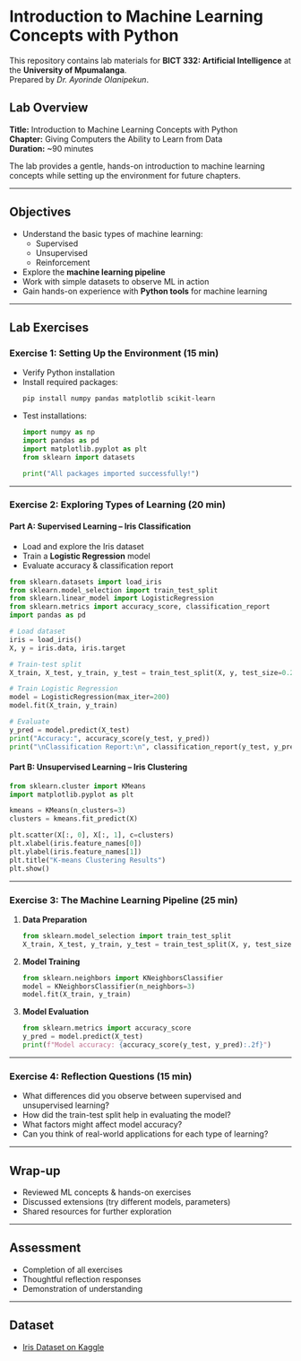 # Introduction to Machine Learning Concepts with Python

This repository contains lab materials for **BICT 332: Artificial Intelligence** at the **University of Mpumalanga**.  
Prepared by *Dr. Ayorinde Olanipekun*.

## Lab Overview
**Title:** Introduction to Machine Learning Concepts with Python  
**Chapter:** Giving Computers the Ability to Learn from Data  
**Duration:** ~90 minutes  

The lab provides a gentle, hands-on introduction to machine learning concepts while setting up the environment for future chapters.

---

## Objectives
- Understand the basic types of machine learning:
  - Supervised  
  - Unsupervised  
  - Reinforcement  
- Explore the **machine learning pipeline**  
- Work with simple datasets to observe ML in action  
- Gain hands-on experience with **Python tools** for machine learning  

---

## Lab Exercises

### Exercise 1: Setting Up the Environment (15 min)
- Verify Python installation  
- Install required packages:
  ```bash
  pip install numpy pandas matplotlib scikit-learn
  ```
- Test installations:
  ```python
  import numpy as np
  import pandas as pd
  import matplotlib.pyplot as plt
  from sklearn import datasets

  print("All packages imported successfully!")
  ```

---

### Exercise 2: Exploring Types of Learning (20 min)

#### Part A: Supervised Learning – Iris Classification
- Load and explore the Iris dataset  
- Train a **Logistic Regression** model  
- Evaluate accuracy & classification report  

```python
from sklearn.datasets import load_iris
from sklearn.model_selection import train_test_split
from sklearn.linear_model import LogisticRegression
from sklearn.metrics import accuracy_score, classification_report
import pandas as pd

# Load dataset
iris = load_iris()
X, y = iris.data, iris.target

# Train-test split
X_train, X_test, y_train, y_test = train_test_split(X, y, test_size=0.2, random_state=42)

# Train Logistic Regression
model = LogisticRegression(max_iter=200)
model.fit(X_train, y_train)

# Evaluate
y_pred = model.predict(X_test)
print("Accuracy:", accuracy_score(y_test, y_pred))
print("\nClassification Report:\n", classification_report(y_test, y_pred, target_names=iris.target_names))
```

#### Part B: Unsupervised Learning – Iris Clustering
```python
from sklearn.cluster import KMeans
import matplotlib.pyplot as plt

kmeans = KMeans(n_clusters=3)
clusters = kmeans.fit_predict(X)

plt.scatter(X[:, 0], X[:, 1], c=clusters)
plt.xlabel(iris.feature_names[0])
plt.ylabel(iris.feature_names[1])
plt.title("K-means Clustering Results")
plt.show()
```

---

### Exercise 3: The Machine Learning Pipeline (25 min)

1. **Data Preparation**
   ```python
   from sklearn.model_selection import train_test_split
   X_train, X_test, y_train, y_test = train_test_split(X, y, test_size=0.3, random_state=42)
   ```

2. **Model Training**
   ```python
   from sklearn.neighbors import KNeighborsClassifier
   model = KNeighborsClassifier(n_neighbors=3)
   model.fit(X_train, y_train)
   ```

3. **Model Evaluation**
   ```python
   from sklearn.metrics import accuracy_score
   y_pred = model.predict(X_test)
   print(f"Model accuracy: {accuracy_score(y_test, y_pred):.2f}")
   ```

---

### Exercise 4: Reflection Questions (15 min)
- What differences did you observe between supervised and unsupervised learning?  
- How did the train-test split help in evaluating the model?  
- What factors might affect model accuracy?  
- Can you think of real-world applications for each type of learning?  

---

## Wrap-up
- Reviewed ML concepts & hands-on exercises  
- Discussed extensions (try different models, parameters)  
- Shared resources for further exploration  

---

## Assessment
- Completion of all exercises  
- Thoughtful reflection responses  
- Demonstration of understanding  

---

## Dataset
- [Iris Dataset on Kaggle](https://www.kaggle.com/datasets/vikrishnan/iris-dataset)
